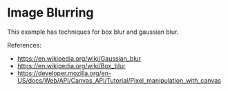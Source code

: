 # Image Blurring

This example has techniques for box blur and gaussian blur.

References:
- https://en.wikipedia.org/wiki/Gaussian_blur
- https://en.wikipedia.org/wiki/Box_blur
- https://developer.mozilla.org/en-US/docs/Web/API/Canvas_API/Tutorial/Pixel_manipulation_with_canvas